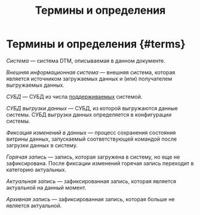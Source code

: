 ﻿---
layout: default
title: Термины и определения
nav_order: 1
parent: Введение
has_children: false
has_toc: false
---

# Термины и определения {#terms}

_Система_ — система DTM, описываемая в данном документе.

_Внешняя информационная система_ — внешняя система, которая является источником загружаемых данных и 
(или) получателем выгружаемых данных.

_СУБД_ — СУБД из числа [поддерживаемых](../supported_DBMS/supported_DBMS.md) системой.

_СУБД выгрузки данных_ — СУБД, из которой выгружаются данные системы. СУБД выгрузки данных определяется 
в конфигурации системы.

_Фиксация изменений в данных_ — процесс сохранения состояния витрины данных, запускаемый соответствующей 
командой после загрузки данных в систему.

_Горячая запись_ — запись, которая загружена в систему, но еще не зафиксирована. После фиксации изменений 
горячая запись переходит в категорию актуальных.

_Актуальная запись_ — зафиксированная запись, которая является актуальной на данный момент.

_Архивная запись_ — зафиксированная запись, которая больше не является актуальной.